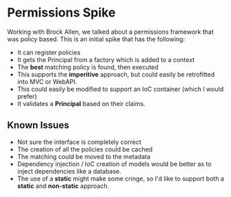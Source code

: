 # Permissions Spike

Working with Brock Allen, we talked about a permissions framework that was policy
based. This is an initial spike that has the following:

- It can register policies
- It gets the Principal from a factory which is added to a context
- The **best** matching policy is found, then executed
- This supports the **imperitive** approach, but could easily be retrofitted into MVC or WebAPI.
- This could easily be modified to support an IoC container (which I would prefer)
- It validates a **Principal** based on their claims.

## Known Issues

- Not sure the interface is completely correct
- The creation of all the policies could be cached
- The matching could be moved to the metadata
- Dependency injection / IoC creation of models would be better as to inject dependencies like a database.
- The use of a **static** might make some cringe, so I'd like to support both a **static** and **non-static** approach.

